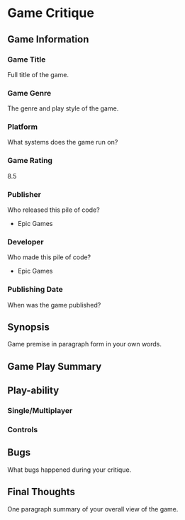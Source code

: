 # Game Critique

## Game Information

### Game Title

Full title of the game.

### Game Genre

The genre and play style of the game.

### Platform

What systems does the game run on?

### Game Rating

8.5

### Publisher

Who released this pile of code? 

- Epic Games

### Developer

Who made this pile of code?

- Epic Games

### Publishing Date

When was the game published?

## Synopsis

Game premise in paragraph form in your own words.

## Game Play Summary

## Play-ability

### Single/Multiplayer

### Controls

## Bugs

What bugs happened during your critique.

## Final Thoughts

One paragraph summary of your overall view of the game.
